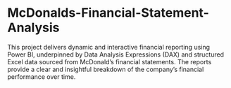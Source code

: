 # McDonalds-Financial-Statement-Analysis
This project delivers dynamic and interactive financial reporting using Power BI, underpinned by Data Analysis Expressions (DAX) and structured Excel data sourced from McDonald’s financial statements. The reports provide a clear and insightful breakdown of the company’s financial performance over time.
